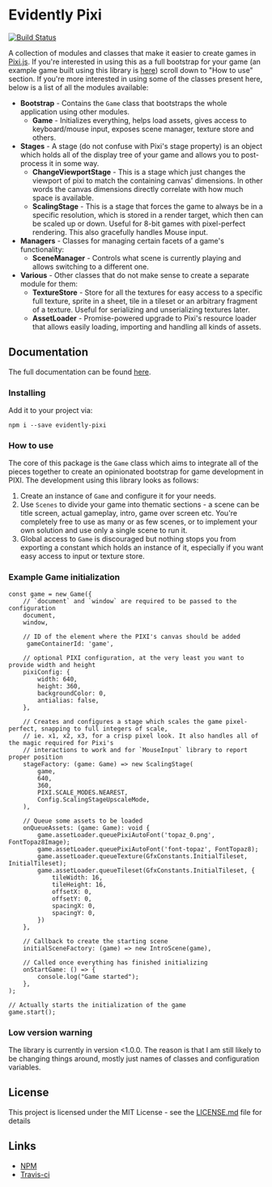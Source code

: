 # Evidently Pixi

[![Build Status](https://travis-ci.com/EvidentlyCube/evidently-pixi.svg?branch=master)](https://travis-ci.com/EvidentlyCube/evidently-pixi)

A collection of modules and classes that make it easier to create games in [Pixi.js](https://www.pixijs.com/). If you're interested in using this as a full bootstrap for your game (an example game built using this library is [here](https://github.com/EvidentlyCube/chronic-temporal)) scroll down to "How to use" section. If you're more interested in using some of the classes present here, below is a list of all the modules available:

 * **Bootstrap** - Contains the `Game` class that bootstraps the whole application using other modules.
   * **Game** - Initializes everything, helps load assets, gives access to keyboard/mouse input, exposes scene manager, texture store and others.
 * **Stages** - A stage (do not confuse with Pixi's stage property) is an object which holds all of the display tree of your game and allows you to post-process it in some way.
   * **ChangeViewportStage** - This is a stage which just changes the viewport of pixi to match the containing canvas' dimensions. In other words the canvas dimensions directly correlate with how much space is available.
   * **ScalingStage** - This is a stage that forces the game to always be in a specific resolution, which is stored in a render target, which then can be scaled up or down. Useful for 8-bit games with pixel-perfect rendering. This also gracefully handles Mouse input.
 * **Managers** - Classes for managing certain facets of a game's functionality:
   * **SceneManager** - Controls what scene is currently playing and allows switching to a different one.
 * **Various** - Other classes that do not make sense to create a separate module for them:
   * **TextureStore** - Store for all the textures for easy access to a specific full texture, sprite in a sheet, tile in a tileset or an arbitrary fragment of a texture. Useful for serializing and unserializing textures later.
   * **AssetLoader** - Promise-powered upgrade to Pixi's resource loader that allows easily loading, importing and handling all kinds of assets.

## Documentation

The full documentation can be found [here](https://evidentlycube.github.io/evidently-pixi/). 


### Installing

Add it to your project via:

```
npm i --save evidently-pixi
```

### How to use

The core of this package is the `Game` class which aims to integrate all of the pieces together to create an opinionated bootstrap for game development in PIXI. The development using this library looks as follows:

1. Create an instance of `Game` and configure it for your needs.
2. Use `Scenes` to divide your game into thematic sections - a scene can be title screen, actual gameplay, intro, game over screen etc. You're completely free to use as many or as few scenes, or to implement your own solution and use only a single scene to run it.
3. Global access to `Game` is discouraged but nothing stops you from exporting a constant which holds an instance of it, especially if you want easy access to input or texture store.

### Example Game initialization

```
const game = new Game({
    // `document` and `window` are required to be passed to the configuration
    document,
    window,

    // ID of the element where the PIXI's canvas should be added
     gameContainerId: 'game',

    // optional PIXI configuration, at the very least you want to provide width and height
    pixiConfig: {
    	width: 640,
     	height: 360,
    	backgroundColor: 0,
    	antialias: false,
    },

    // Creates and configures a stage which scales the game pixel-perfect, snapping to full integers of scale,
    // ie. x1, x2, x3, for a crisp pixel look. It also handles all of the magic required for Pixi's
    // interactions to work and for `MouseInput` library to report proper position
    stageFactory: (game: Game) => new ScalingStage(
    	game,
    	640,
    	360,
    	PIXI.SCALE_MODES.NEAREST,
    	Config.ScalingStageUpscaleMode,
    ),

    // Queue some assets to be loaded
    onQueueAssets: (game: Game): void {
        game.assetLoader.queuePixiAutoFont('topaz_0.png', FontTopaz8Image);
        game.assetLoader.queuePixiAutoFont('font-topaz', FontTopaz8);
        game.assetLoader.queueTexture(GfxConstants.InitialTileset, InitialTileset);
        game.assetLoader.queueTileset(GfxConstants.InitialTileset, {
        	tileWidth: 16,
        	tileHeight: 16,
        	offsetX: 0,
        	offsetY: 0,
        	spacingX: 0,
        	spacingY: 0,
        })
    },

    // Callback to create the starting scene
    initialSceneFactory: (game) => new IntroScene(game),

    // Called once everything has finished initializing
    onStartGame: () => {
        console.log("Game started");
    },
);

// Actually starts the initialization of the game
game.start();
```

### Low version warning

The library is currently in version <1.0.0. The reason is that I am still likely to be changing things around, mostly just names of classes and configuration variables.

## License

This project is licensed under the MIT License - see the [LICENSE.md](LICENSE.md) file for details

## Links

 * [NPM](https://www.npmjs.com/package/evidently-pixi)
 * [Travis-ci](https://travis-ci.com/EvidentlyCube/evidently-pixi)